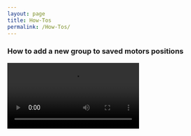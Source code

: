 ```yaml
---
layout: page
title: How-Tos
permalink: /How-Tos/
---
```


### <a name=" Vid001"></a> How to add a new group to saved motors positions

<video  controls="controls">
<source src="https://www.dropbox.com/s/s1f3247frwpj5xj/HowToAddNewSavedMotorPositonsGroup.webm?raw=1" type="video/mp4" />
</video>

